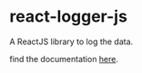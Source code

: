 # react-logger-js
A ReactJS library to log the data.

find the documentation [here](https://react-logger-js.bardwaj.me).